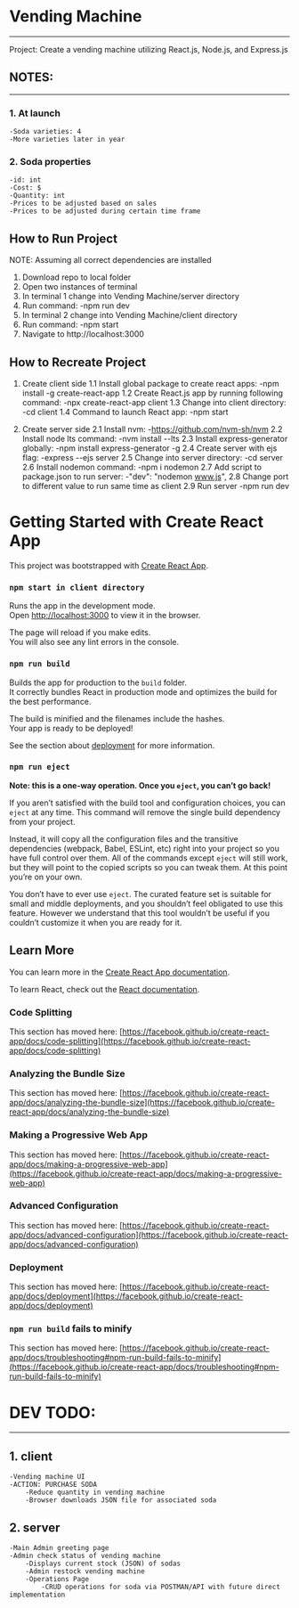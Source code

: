 # Vending Machine
-----------------------
Project: Create a vending machine utilizing React.js, Node.js, and Express.js

## NOTES:
-----------------------
### 1. At launch
    -Soda varieties: 4
    -More varieties later in year
### 2. Soda properties
    -id: int
    -Cost: $
    -Quantity: int
    -Prices to be adjusted based on sales
    -Prices to be adjusted during certain time frame

How to Run Project
------------------------------------------
NOTE: Assuming all correct dependencies are installed
1. Download repo to local folder
2. Open two instances of terminal
3. In terminal 1 change into Vending Machine/server directory
4. Run command:
    -npm run dev
5. In terminal 2 change into Vending Machine/client directory
6. Run command:
    -npm start
7. Navigate to http://localhost:3000

How to Recreate Project
------------------------------------------
1. Create client side
    1.1 Install global package to create react apps:
        -npm install -g create-react-app
    1.2 Create React.js app by running following command:
        -npx create-react-app client
    1.3 Change into client directory:
        -cd client
    1.4 Command to launch React app:
        -npm start

2. Create server side
    2.1 Install nvm:
        -https://github.com/nvm-sh/nvm
    2.2 Install node lts command:
        -nvm install --lts
    2.3 Install express-generator globally:
        -npm install express-generator -g
    2.4 Create server with ejs flag:
        -express --ejs server
    2.5 Change into server directory:
        -cd server
    2.6 Install nodemon command:
        -npm i nodemon
    2.7 Add script to package.json to run server:
        -"dev": "nodemon www.js",
    2.8 Change port to different value to run same time as client
    2.9 Run server
        -npm run dev

# Getting Started with Create React App

This project was bootstrapped with [Create React App](https://github.com/facebook/create-react-app).

### `npm start in client directory`

Runs the app in the development mode.\
Open [http://localhost:3000](http://localhost:3000) to view it in the browser.

The page will reload if you make edits.\
You will also see any lint errors in the console.

### `npm run build`

Builds the app for production to the `build` folder.\
It correctly bundles React in production mode and optimizes the build for the best performance.

The build is minified and the filenames include the hashes.\
Your app is ready to be deployed!

See the section about [deployment](https://facebook.github.io/create-react-app/docs/deployment) for more information.

### `npm run eject`

**Note: this is a one-way operation. Once you `eject`, you can’t go back!**

If you aren’t satisfied with the build tool and configuration choices, you can `eject` at any time. This command will remove the single build dependency from your project.

Instead, it will copy all the configuration files and the transitive dependencies (webpack, Babel, ESLint, etc) right into your project so you have full control over them. All of the commands except `eject` will still work, but they will point to the copied scripts so you can tweak them. At this point you’re on your own.

You don’t have to ever use `eject`. The curated feature set is suitable for small and middle deployments, and you shouldn’t feel obligated to use this feature. However we understand that this tool wouldn’t be useful if you couldn’t customize it when you are ready for it.

## Learn More

You can learn more in the [Create React App documentation](https://facebook.github.io/create-react-app/docs/getting-started).

To learn React, check out the [React documentation](https://reactjs.org/).

### Code Splitting

This section has moved here: [https://facebook.github.io/create-react-app/docs/code-splitting](https://facebook.github.io/create-react-app/docs/code-splitting)

### Analyzing the Bundle Size

This section has moved here: [https://facebook.github.io/create-react-app/docs/analyzing-the-bundle-size](https://facebook.github.io/create-react-app/docs/analyzing-the-bundle-size)

### Making a Progressive Web App

This section has moved here: [https://facebook.github.io/create-react-app/docs/making-a-progressive-web-app](https://facebook.github.io/create-react-app/docs/making-a-progressive-web-app)

### Advanced Configuration

This section has moved here: [https://facebook.github.io/create-react-app/docs/advanced-configuration](https://facebook.github.io/create-react-app/docs/advanced-configuration)

### Deployment

This section has moved here: [https://facebook.github.io/create-react-app/docs/deployment](https://facebook.github.io/create-react-app/docs/deployment)

### `npm run build` fails to minify

This section has moved here: [https://facebook.github.io/create-react-app/docs/troubleshooting#npm-run-build-fails-to-minify](https://facebook.github.io/create-react-app/docs/troubleshooting#npm-run-build-fails-to-minify)

# DEV TODO:
-----------------------
## 1. client
    -Vending machine UI
    -ACTION: PURCHASE SODA
        -Reduce quantity in vending machine
        -Browser downloads JSON file for associated soda
## 2. server
    -Main Admin greeting page
    -Admin check status of vending machine
        -Displays current stock (JSON) of sodas
        -Admin restock vending machine
        -Operations Page
            -CRUD operations for soda via POSTMAN/API with future direct implementation